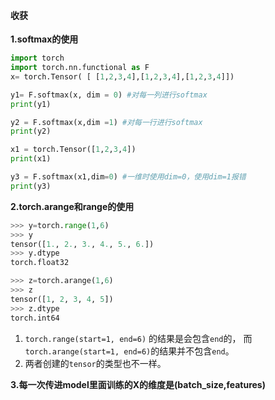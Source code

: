 #### 收获

**1.softmax的使用**

```python
import torch
import torch.nn.functional as F
x= torch.Tensor( [ [1,2,3,4],[1,2,3,4],[1,2,3,4]])

y1= F.softmax(x, dim = 0) #对每一列进行softmax
print(y1)

y2 = F.softmax(x,dim =1) #对每一行进行softmax
print(y2)

x1 = torch.Tensor([1,2,3,4])
print(x1)

y3 = F.softmax(x1,dim=0) #一维时使用dim=0，使用dim=1报错
print(y3)
```

**2.torch.arange和range的使用**

```python
>>> y=torch.range(1,6)
>>> y
tensor([1., 2., 3., 4., 5., 6.])
>>> y.dtype
torch.float32

>>> z=torch.arange(1,6)
>>> z
tensor([1, 2, 3, 4, 5])
>>> z.dtype
torch.int64
```

1. `torch.range(start=1, end=6)` 的结果是会包含`end`的，
   而`torch.arange(start=1, end=6)`的结果并不包含`end`。
2. 两者创建的`tensor`的类型也不一样。

**3.每一次传进model里面训练的X的维度是(batch_size,features)**